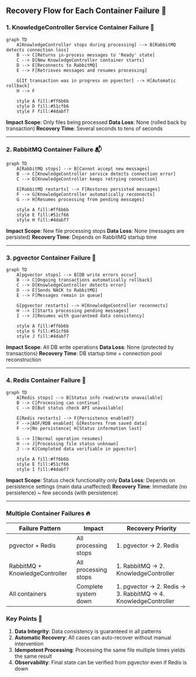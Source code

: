 ## Recovery Flow for Each Container Failure 🔄

### 1. KnowledgeController Service Container Failure 🛑

```mermaid
graph TD
    A[KnowledgeController stops during processing] --> B[RabbitMQ detects connection loss]
    B --> C[Returns in-process messages to 'Ready' state]
    C --> D[New KnowledgeController container starts]
    D --> E[Reconnects to RabbitMQ]
    E --> F[Retrieves messages and resumes processing]
    
    G[If transaction was in progress on pgvector] --> H[Automatic rollback]
    H --> F
    
    style A fill:#ff6b6b
    style D fill:#51cf66
    style F fill:#4dabf7
```

**Impact Scope**: Only files being processed
**Data Loss**: None (rolled back by transaction)
**Recovery Time**: Several seconds to tens of seconds

---

### 2. RabbitMQ Container Failure 📬

```mermaid
graph TD
    A[RabbitMQ stops] --> B[Cannot accept new messages]
    B --> C[KnowledgeController service detects connection error]
    C --> D[KnowledgeController keeps retrying connection]
    
    E[RabbitMQ restarts] --> F[Restores persisted messages]
    F --> G[KnowledgeController automatically reconnects]
    G --> H[Resumes processing from pending messages]
    
    style A fill:#ff6b6b
    style E fill:#51cf66
    style H fill:#4dabf7
```

**Impact Scope**: New file processing stops
**Data Loss**: None (messages are persisted)
**Recovery Time**: Depends on RabbitMQ startup time

---

### 3. pgvector Container Failure 💾

```mermaid
graph TD
    A[pgvector stops] --> B[DB write errors occur]
    B --> C[Ongoing transactions automatically rollback]
    C --> D[KnowledgeController detects error]
    D --> E[Sends NACK to RabbitMQ]
    E --> F[Messages remain in queue]
    
    G[pgvector restarts] --> H[KnowledgeController reconnects]
    H --> I[Starts processing pending messages]
    I --> J[Resumes with guaranteed data consistency]
    
    style A fill:#ff6b6b
    style G fill:#51cf66
    style J fill:#4dabf7
```

**Impact Scope**: All DB write operations
**Data Loss**: None (protected by transactions)
**Recovery Time**: DB startup time + connection pool reconstruction

---

### 4. Redis Container Failure 🔴

```mermaid
graph TD
    A[Redis stops] --> B[Status info read/write unavailable]
    B --> C[Processing can continue]
    C --> D[But status check API unavailable]
    
    E[Redis restarts] --> F{Persistence enabled?}
    F -->|AOF/RDB enabled| G[Restores from saved data]
    F -->|No persistence| H[Status information lost]
    
    G --> I[Normal operation resumes]
    H --> J[Processing file status unknown]
    J --> K[Completed data verifiable in pgvector]
    
    style A fill:#ff6b6b
    style E fill:#51cf66
    style I fill:#4dabf7
```

**Impact Scope**: Status check functionality only
**Data Loss**: Depends on persistence settings (main data unaffected)
**Recovery Time**: Immediate (no persistence) ~ few seconds (with persistence)

---

### Multiple Container Failures 🔥

| Failure Pattern | Impact | Recovery Priority |
|-----------------|--------|-------------------|
| pgvector + Redis | All processing stops | 1. pgvector → 2. Redis |
| RabbitMQ + KnowledgeController | All processing stops | 1. RabbitMQ → 2. KnowledgeController |
| All containers | Complete system down | 1. pgvector → 2. Redis → 3. RabbitMQ → 4. KnowledgeController |

### Key Points 📌

1. **Data Integrity**: Data consistency is guaranteed in all patterns
2. **Automatic Recovery**: All cases can auto-recover without manual intervention
3. **Idempotent Processing**: Processing the same file multiple times yields the same result
4. **Observability**: Final state can be verified from pgvector even if Redis is down